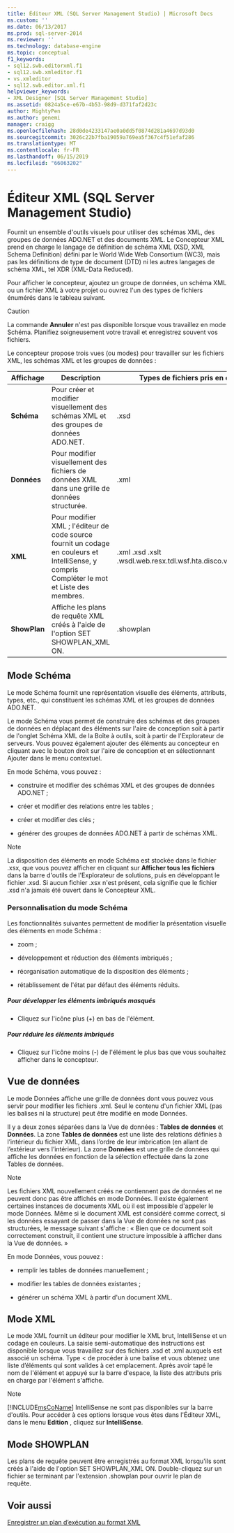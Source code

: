 ```yaml
---
title: Éditeur XML (SQL Server Management Studio) | Microsoft Docs
ms.custom: ''
ms.date: 06/13/2017
ms.prod: sql-server-2014
ms.reviewer: ''
ms.technology: database-engine
ms.topic: conceptual
f1_keywords:
- sql12.swb.editorxml.f1
- sql12.swb.xmleditor.f1
- vs.xmleditor
- sql12.swb.editor.xml.f1
helpviewer_keywords:
- XML Designer [SQL Server Management Studio]
ms.assetid: 0824a5ce-e67b-4b53-98d9-d371faf2d23c
author: MightyPen
ms.author: genemi
manager: craigg
ms.openlocfilehash: 28d0de4233147ae0a0dd5f0874d281a4697d93d0
ms.sourcegitcommit: 3026c22b7fba19059a769ea5f367c4f51efaf286
ms.translationtype: MT
ms.contentlocale: fr-FR
ms.lasthandoff: 06/15/2019
ms.locfileid: "66063202"
---
```

# <a name="xml-editor-sql-server-management-studio"></a>Éditeur XML (SQL Server Management Studio)
  Fournit un ensemble d'outils visuels pour utiliser des schémas XML, des groupes de données ADO.NET et des documents XML. Le Concepteur XML prend en charge le langage de définition de schéma XML (XSD, XML Schema Definition) défini par le World Wide Web Consortium (WC3), mais pas les définitions de type de document (DTD) ni les autres langages de schéma XML, tel XDR (XML-Data Reduced).  
  
 Pour afficher le concepteur, ajoutez un groupe de données, un schéma XML ou un fichier XML à votre projet ou ouvrez l'un des types de fichiers énumérés dans le tableau suivant.  
  
> [!CAUTION]  
>  La commande **Annuler** n'est pas disponible lorsque vous travaillez en mode Schéma. Planifiez soigneusement votre travail et enregistrez souvent vos fichiers.  
  
 Le concepteur propose trois vues (ou modes) pour travailler sur les fichiers XML, les schémas XML et les groupes de données :  
  
|Affichage|Description|Types de fichiers pris en charge|  
|----------|-----------------|--------------------------|  
|**Schéma**|Pour créer et modifier visuellement des schémas XML et des groupes de données ADO.NET.|.xsd|  
|**Données**|Pour modifier visuellement des fichiers de données XML dans une grille de données structurée.|.xml|  
|**XML**|Pour modifier XML ; l'éditeur de code source fournit un codage en couleurs et IntelliSense, y compris Compléter le mot et Liste des membres.|.xml .xsd .xslt .wsdl.web.resx.tdl.wsf.hta.disco.vsdisco.config|  
|**ShowPlan**|Affiche les plans de requête XML créés à l'aide de l'option SET SHOWPLAN_XML ON.|.showplan|  
  
## <a name="schema-view"></a>Mode Schéma  
 Le mode Schéma fournit une représentation visuelle des éléments, attributs, types, etc., qui constituent les schémas XML et les groupes de données ADO.NET.  
  
 Le mode Schéma vous permet de construire des schémas et des groupes de données en déplaçant des éléments sur l'aire de conception soit à partir de l'onglet Schéma XML de la Boîte à outils, soit à partir de l'Explorateur de serveurs. Vous pouvez également ajouter des éléments au concepteur en cliquant avec le bouton droit sur l'aire de conception et en sélectionnant Ajouter dans le menu contextuel.  
  
 En mode Schéma, vous pouvez :  
  
-   construire et modifier des schémas XML et des groupes de données ADO.NET ;  
  
-   créer et modifier des relations entre les tables ;  
  
-   créer et modifier des clés ;  
  
-   générer des groupes de données ADO.NET à partir de schémas XML.  
  
> [!NOTE]  
>  La disposition des éléments en mode Schéma est stockée dans le fichier .xsx, que vous pouvez afficher en cliquant sur **Afficher tous les fichiers** dans la barre d'outils de l'Explorateur de solutions, puis en développant le fichier .xsd. Si aucun fichier .xsx n'est présent, cela signifie que le fichier .xsd n'a jamais été ouvert dans le Concepteur XML.  
  
### <a name="customizing-schema-view"></a>Personnalisation du mode Schéma  
 Les fonctionnalités suivantes permettent de modifier la présentation visuelle des éléments en mode Schéma :  
  
-   zoom ;  
  
-   développement et réduction des éléments imbriqués ;  
  
-   réorganisation automatique de la disposition des éléments ;  
  
-   rétablissement de l'état par défaut des éléments réduits.  
  
##### <a name="to-expand-hidden-nested-elements"></a>Pour développer les éléments imbriqués masqués  
  
-   Cliquez sur l'icône plus (+) en bas de l'élément.  
  
##### <a name="to-collapse-nested-elements"></a>Pour réduire les éléments imbriqués  
  
-   Cliquez sur l'icône moins (-) de l'élément le plus bas que vous souhaitez afficher dans le concepteur.  
  
## <a name="data-view"></a>Vue de données  
 Le mode Données affiche une grille de données dont vous pouvez vous servir pour modifier les fichiers .xml. Seul le contenu d'un fichier XML (pas les balises ni la structure) peut être modifié en mode Données.  
  
 Il y a deux zones séparées dans la Vue de données : **Tables de données** et **Données**. La zone **Tables de données** est une liste des relations définies à l’intérieur du fichier XML, dans l’ordre de leur imbrication (en allant de l’extérieur vers l’intérieur). La zone **Données** est une grille de données qui affiche les données en fonction de la sélection effectuée dans la zone Tables de données.  
  
> [!NOTE]  
>  Les fichiers XML nouvellement créés ne contiennent pas de données et ne peuvent donc pas être affichés en mode Données. Il existe également certaines instances de documents XML où il est impossible d'appeler le mode Données. Même si le document XML est considéré comme correct, si les données essayant de passer dans la Vue de données ne sont pas structurées, le message suivant s'affiche : « Bien que ce document soit correctement construit, il contient une structure impossible à afficher dans la Vue de données. »  
  
 En mode Données, vous pouvez :  
  
-   remplir les tables de données manuellement ;  
  
-   modifier les tables de données existantes ;  
  
-   générer un schéma XML à partir d'un document XML.  
  
## <a name="xml-view"></a>Mode XML  
 Le mode XML fournit un éditeur pour modifier le XML brut, IntelliSense et un codage en couleurs. La saisie semi-automatique des instructions est disponible lorsque vous travaillez sur des fichiers .xsd et .xml auxquels est associé un schéma. Type \< de procéder à une balise et vous obtenez une liste d’éléments qui sont valides à cet emplacement. Après avoir tapé le nom de l'élément et appuyé sur la barre d'espace, la liste des attributs pris en charge par l'élément s'affiche.  
  
> [!NOTE]  
>  [!INCLUDE[msCoName](../../includes/msconame-md.md)] IntelliSense ne sont pas disponibles sur la barre d'outils. Pour accéder à ces options lorsque vous êtes dans l'Éditeur XML, dans le menu **Edition** , cliquez sur **IntelliSense**.  
  
## <a name="showplan-view"></a>Mode SHOWPLAN  
 Les plans de requête peuvent être enregistrés au format XML lorsqu'ils sont créés à l'aide de l'option SET SHOWPLAN_XML ON. Double-cliquez sur un fichier se terminant par l'extension .showplan pour ouvrir le plan de requête.  
  
## <a name="see-also"></a>Voir aussi  
 [Enregistrer un plan d’exécution au format XML](../performance/save-an-execution-plan-in-xml-format.md)  
  
  
